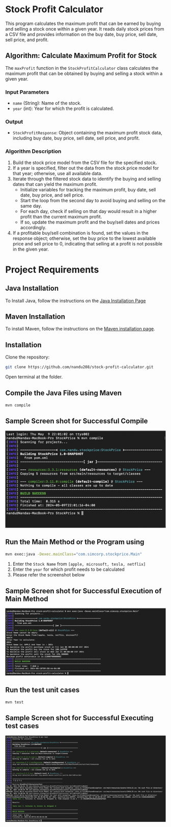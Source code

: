 # Stock Profit Calculator

This program calculates the maximum profit that can be earned by buying and selling a stock once within a given year. It reads daily stock prices from a CSV file and provides information on the buy date, buy price, sell date, sell price, and profit.

## Algorithm: Calculate Maximum Profit for Stock

The `maxProfit` function in the `StockProfitCalculator` class calculates the maximum profit that can be obtained by buying and selling a stock within a given year.

### Input Parameters

- `name` (String): Name of the stock.
- `year` (int): Year for which the profit is calculated.

### Output

- `StockProfitResponse`: Object containing the maximum profit stock data, including buy date, buy price, sell date, sell price, and profit.

### Algorithm Description

1. Build the stock price model from the CSV file for the specified stock.
2. If a year is specified, filter out the data from the stock price model for that year; otherwise, use all available data.
3. Iterate through the filtered stock data to identify the buying and selling dates that can yield the maximum profit.
   - Initialize variables for tracking the maximum profit, buy date, sell date, buy price, and sell price.
   - Start the loop from the second day to avoid buying and selling on the same day.
   - For each day, check if selling on that day would result in a higher profit than the current maximum profit.
   - If so, update the maximum profit and the buy/sell dates and prices accordingly.
4. If a profitable buy/sell combination is found, set the values in the response object; otherwise, set the buy price to the lowest available price and sell price to 0, indicating that selling at a profit is not possible in the given year.




# Project Requirements 
## Java Installation
To Install Java, follow the instructions on the [Java Installation Page](https://www.java.com/en/download/apple.jsp)
## Maven Installation

To install Maven, follow the instructions on the [Maven installation page](https://maven.apache.org/install.html).

## Installation

Clone the repository:

```bash
git clone https://github.com/nandu208/stock-profit-calculator.git
```
Open terminal at the folder.  
## Compile the Java Files using Maven

```bash
mvn compile
```
## Sample Screen shot for Successful Compile 
![Alt Text](src/main/resources/images/compile.png)

## Run the Main Method or the Program using

```bash
mvn exec:java -Dexec.mainClass="com.simcorp.stockprice.Main"
```
1. Enter the `Stock Name` from `[apple, microsoft, tesla, netflix]`
2. Enter the `year` for which profit needs to be calculated
3. Please refer the screenshot below
## Sample Screen shot for Successful Execution of Main Method

![Alt Text](src/main/resources/images/execute.png)
## Run the test unit cases
```bash
mvn test
```
## Sample Screen shot for Successful Executing test cases
![Alt Text](src/main/resources/images/test.png)

